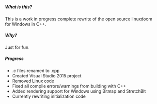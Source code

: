 ##### What is this?
This is a work in progress complete rewrite of the open source linuxdoom for Windows in C++. 

##### Why?
Just for fun.

##### Progress
* .c files renamed to .cpp
* Created Visual Studio 2015 project
* Removed Linux code
* Fixed all compile errors/warnings from building with C++
* Added rendering support for Windows using Bitmap and StretchBlt
* Currently rewriting initialization code
